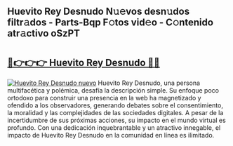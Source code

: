 ## Huevito Rey Desnudo N𝚞𝚎vos desn𝚞dos filtr𝚊dos - Parts-Bqp F𝚘tos vid𝚎o - C𝚘ntenido atr𝚊ctivo oSzPT

# <h2><a href="http://mb2qyz4.tromn.icu/?c=Huevito+Rey+Desnudo">🔗👉👉👉 Huevito Rey Desnudo 🔗🔗</a></h2>

[![Huevito Rey Desnudo nuevo](https://i.imgur.com/pEAQMta.gif)](http://mb2qyz4.tromn.icu/?c=Huevito+Rey+Desnudo)
Huevito Rey Desnudo, una persona multifacética y polémica, desafía la descripción simple. Su enfoque poco ortodoxo para construir una presencia en la web ha magnetizado y ofendido a los observadores, generando debates sobre el consentimiento, la moralidad y las complejidades de las sociedades digitales. A pesar de la incertidumbre de sus próximas acciones, su impacto en el mundo virtual es profundo. Con una dedicación inquebrantable y un atractivo innegable, el impacto de Huevito Rey Desnudo en la comunidad en línea es ilimitado.
